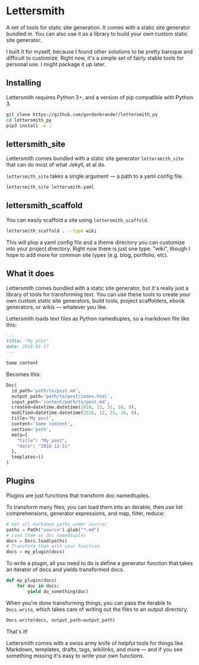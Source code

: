 # Lettersmith

A set of tools for static site generation. It comes with a static site generator bundled in. You can also use it as a library to build your own custom static site generator.

I built it for myself, because I found other solutions to be pretty baroque and difficult to customize. Right now, it's a simple set of fairly stable tools for personal use. I might package it up later.

## Installing

Lettersmith requires Python 3+, and a version of pip compatible with Python 3.

```bash
git clone https://github.com/gordonbrander/lettersmith_py
cd lettersmith_py
pip3 install -e .
```

## lettersmith_site

Lettersmith comes bundled with a static site generator `lettersmith_site` that can do most of what Jekyll, et al do.

`lettersmith_site` takes a single argument — a path to a yaml config file.

```bash
lettersmith_site lettersmith.yaml
```

## lettersmith_scaffold

You can easily scaffold a site using `lettersmith_scaffold`.

```bash
lettersmith_scaffold . --type wiki
```

This will plop a yaml config file and a theme directory you can customize into your project directory. Right now there is just one type: "wiki", though I hope to add more for common site types (e.g. blog, portfolio, etc).

## What it does

Lettersmith comes bundled with a static site generator, but it's really just a library of tools for transforming text. You can use these tools to create your own custom static site generators, build tools, project scaffolders, ebook generators, or wikis — whatever you like.

Lettersmith loads text files as Python namedtuples, so a markdown file like this:

```markdown
---
title: "My post"
date: 2018-01-17
---

Some content
```

Becomes this:

```python
Doc(
  id_path='path/to/post.md',
  output_path='path/to/post/index.html',
  input_path='content/path/to/post.md',
  created=datetime.datetime(2018, 12, 31, 16, 0),
  modified=datetime.datetime(2018, 12, 31, 16, 0),
  title='My post',
  content='Some content',
  section='path',
  meta={
    "title": "My post",
    "date": "2018-12-31"
  },
  templates=()
)
```

## Plugins

Plugins are just functions that transform doc namedtuples.

To transform many files, you can load them into an iterable, then use list comprehensions, generator expressions, and map, filter, reduce:

```python
# Get all markdown paths under source/
paths = Path("source").glob("*.md")
# Load them as doc namedtuples
docs = Docs.load(paths)
# Transform them with your function.
docs = my_plugin(docs)
```

To write a plugin, all you need to do is define a generator function that takes an iterator of docs and yields transformed docs.

```python
def my_plugin(docs)
    for doc in docs:
        yield do_something(doc)
```

When you're done transforming things, you can pass the iterable to `Docs.write`, which takes care of writing out the files to an output directory.

```python
Docs.write(docs, output_path=output_path)
```

That's it!

Lettersmith comes with a swiss army knife of helpful tools for things like Markdown, templates, drafts, tags, wikilinks, and more — and if you see something missing it's easy to write your own functions.